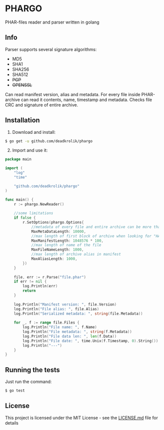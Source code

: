 # PHARGO

PHAR-files reader and parser written in golang

## Info

Parser supports several signature algorithms:
* MD5
* SHA1
* SHA256
* SHA512
* ~~PGP~~
* ~~OPENSSL~~

Can read manifest version, alias and metadata. For every file inside PHAR-archive can read it contents, 
name, timestamp and metadata. Checks file CRC and signature of entire archive.

## Installation

1. Download and install:

```sh
$ go get -u github.com/deadkrolik/phargo
```

2. Import and use it:

```go
package main

import (
    "log"
    "time"

    "github.com/deadkrolik/phargo"
)

func main() {
    r := phargo.NewReader()
    
    //some limitations
    if false {
        r.SetOptions(phargo.Options{
            //metadata of every file and entire archive can be more than that number
            MaxMetaDataLength: 10000,
            //max length of first block of archive when looking for "HALT_COMPILER" string 
            MaxManifestLength: 1048576 * 100,
            //max length of name of the file
            MaxFileNameLength: 1000,
            //max length of archive alias in manifest
            MaxAliasLength: 1000,
        })
    }
    
    file, err := r.Parse("file.phar")
    if err != nil {
        log.Println(err)
        return
    }
    
    log.Println("Manifest version: ", file.Version)
    log.Println("File alias: ", file.Alias)
    log.Println("Serialized metadata: ", string(file.Metadata))
    
    for _, f := range file.Files {
        log.Println("File name: ", f.Name)
        log.Println("File metadata: ", string(f.Metadata))
        log.Println("File data len: ", len(f.Data))
        log.Println("File date: ", time.Unix(f.Timestamp, 0).String())
        log.Println("---")
    }
}
```

## Running the tests

Just run the command:

```sh
$ go test
```

## License

This project is licensed under the MIT License - see the [LICENSE.md](LICENSE.md) file for details
